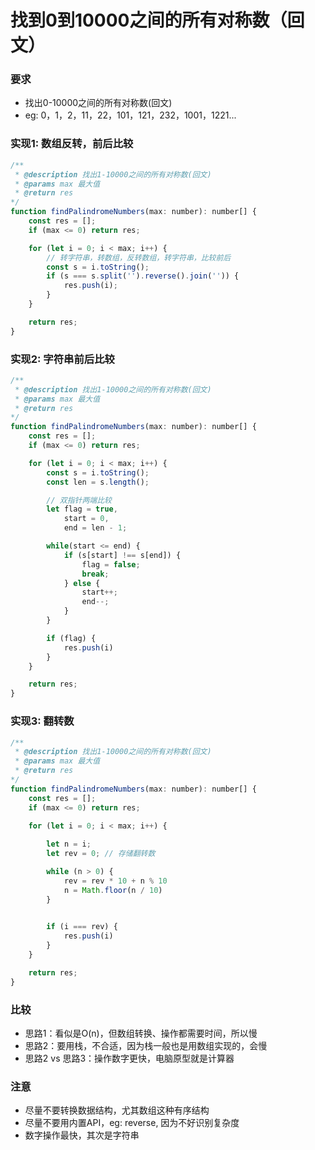 
# 找到0到10000之间的所有对称数（回文）

### 要求
- 找出0-10000之间的所有对称数(回文)
- eg: 0，1，2，11，22，101，121，232，1001，1221...

### 实现1: 数组反转，前后比较

``` js
/**
 * @description 找出1-10000之间的所有对称数(回文)
 * @params max 最大值
 * @return res
*/
function findPalindromeNumbers(max: number): number[] {
    const res = [];
    if (max <= 0) return res;

    for (let i = 0; i < max; i++) {
        // 转字符串，转数组，反转数组，转字符串，比较前后
        const s = i.toString();
        if (s === s.split('').reverse().join('')) {
            res.push(i);
        }
    }

    return res;
}
```

### 实现2: 字符串前后比较

``` js
/**
 * @description 找出1-10000之间的所有对称数(回文)
 * @params max 最大值
 * @return res
*/
function findPalindromeNumbers(max: number): number[] {
    const res = [];
    if (max <= 0) return res;

    for (let i = 0; i < max; i++) {
        const s = i.toString();
        const len = s.length();

        // 双指针两端比较
        let flag = true,
            start = 0,
            end = len - 1;

        while(start <= end) {
            if (s[start] !== s[end]) {
                flag = false;
                break;
            } else {
                start++;
                end--;
            }
        }

        if (flag) {
            res.push(i)
        }
    }

    return res;
}
```


### 实现3: 翻转数

``` js
/**
 * @description 找出1-10000之间的所有对称数(回文)
 * @params max 最大值
 * @return res
*/
function findPalindromeNumbers(max: number): number[] {
    const res = [];
    if (max <= 0) return res;

    for (let i = 0; i < max; i++) {
        
        let n = i;
        let rev = 0; // 存储翻转数

        while (n > 0) {
            rev = rev * 10 + n % 10
            n = Math.floor(n / 10)
        }

        
        if (i === rev) {
            res.push(i)
        }
    }

    return res;
}
```

### 比较
- 思路1：看似是O(n)，但数组转换、操作都需要时间，所以慢
- 思路2：要用栈，不合适，因为栈一般也是用数组实现的，会慢
- 思路2 vs 思路3：操作数字更快，电脑原型就是计算器

### 注意
- 尽量不要转换数据结构，尤其数组这种有序结构
- 尽量不要用内置API，eg: reverse, 因为不好识别复杂度
- 数字操作最快，其次是字符串